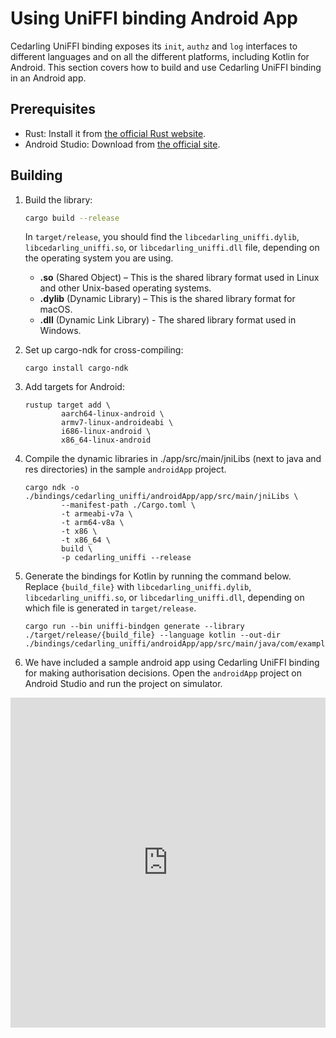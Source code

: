
# Using UniFFI binding Android App

Cedarling UniFFI binding exposes its `init`, `authz` and `log` interfaces to different languages and on all the different platforms, including Kotlin for Android. This section covers how to build and use Cedarling UniFFI binding in an Android app.

## Prerequisites

- Rust: Install it from [the official Rust website](https://www.rust-lang.org/tools/install).
- Android Studio: Download from [the official site](https://developer.android.com/studio).

## Building

1. Build the library:
    ```bash
    cargo build --release
    ```
   In `target/release`, you should find the `libcedarling_uniffi.dylib`, `libcedarling_uniffi.so`, or `libcedarling_uniffi.dll` file, depending on the operating system you are using.

   - **.so** (Shared Object) – This is the shared library format used in Linux and other Unix-based operating systems.
   - **.dylib** (Dynamic Library) – This is the shared library format for macOS.
   - **.dll** (Dynamic Link Library) - The shared library format used in Windows.

2. Set up cargo-ndk for cross-compiling:
    ```
    cargo install cargo-ndk
    ```

3. Add targets for Android:
    ```
    rustup target add \
            aarch64-linux-android \
            armv7-linux-androideabi \
            i686-linux-android \
            x86_64-linux-android
    ```

4. Compile the dynamic libraries in ./app/src/main/jniLibs (next to java and res directories) in the sample `androidApp` project.
    ```
    cargo ndk -o ./bindings/cedarling_uniffi/androidApp/app/src/main/jniLibs \
            --manifest-path ./Cargo.toml \
            -t armeabi-v7a \
            -t arm64-v8a \
            -t x86 \
            -t x86_64 \
            build \
            -p cedarling_uniffi --release
    ```

5. Generate the bindings for Kotlin by running the command below. Replace `{build_file}` with `libcedarling_uniffi.dylib`, `libcedarling_uniffi.so`, or `libcedarling_uniffi.dll`, depending on which file is generated in `target/release`.
    ```
    cargo run --bin uniffi-bindgen generate --library ./target/release/{build_file} --language kotlin --out-dir ./bindings/cedarling_uniffi/androidApp/app/src/main/java/com/example/androidapp/cedarling/uniffi
    ```

6. We have included a sample android app using Cedarling UniFFI binding for making authorisation decisions. Open the `androidApp` project on Android Studio and run the project on simulator.

<div style="position: relative; padding-bottom: 104.75728155339806%; height: 0;"><iframe src="https://www.loom.com/embed/463de78bd3174f2ca7d2b2f2fb2915cd?sid=01bd3481-857f-4981-9414-e81852fa3079" frameborder="0" webkitallowfullscreen mozallowfullscreen allowfullscreen style="position: absolute; top: 0; left: 0; width: 100%; height: 100%;"></iframe></div>
